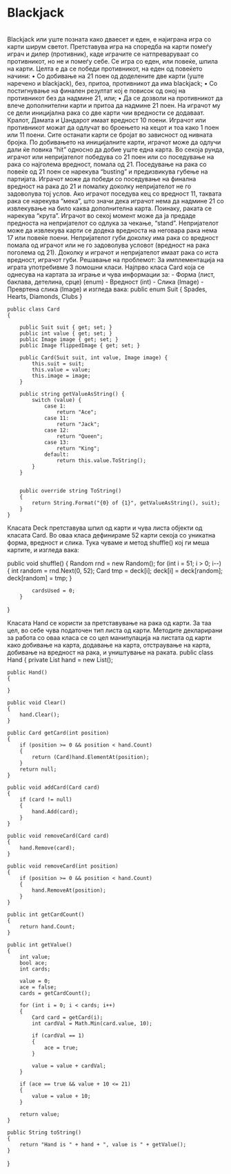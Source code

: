 # Blackjack
<br>
Blackjack или уште позната како дваесет и еден, е најиграна игра со карти ширум светот. Претставува игра на споредба на карти помеѓу играч и дилер (противник), каде играчите се натпреваруваат со противникот, но не и помеѓу себе. Се игра со еден, или повеќе, шпила на карти.
Целта е да се победи противникот, на еден од повеќето начини:
•	Со добивање на 21 поен од доделените две карти (уште наречено и blackjack), без, притоа, противникот да има blackjack;
•	Со постигнување на финален резултат кој е повисок од оној на противникот без да надмине 21, или;
•	Да се дозволи на противникот да влече дополнителни карти и притоа да надмине 21 поен.
На играчот му се дели иницијална рака со две карти чии вредности се додаваат. Кралот, Дамата и Џандарот имаат вредност 10 поени. Играчот или противникот можат да одлучат во броењето на кецот и тоа како 1 поен или 11 поени. Сите останати карти се бројат во зависност од нивната бројка. По добивањето на иницијалните карти, играчот може да одлучи дали ќе повика “hit” односно да добие уште една карта. Во секоја рунда, играчот или непријателот победува со 21 поен или со поседување на рака со најголема вредност, помала од 21. Поседување на рака со повеќе од 21 поен се нарекува “busting” и предизвикува губење на партијата. Играчот може да победи со поседување на финална вредност на рака до 21 и помалку доколку непријателот не го задоволува тој услов. Ако играчот поседува кец со вредност 11, таквата рака се нарекува “мека”, што значи дека играчот нема да надмине 21 со извлекување на било каква дополнителна карта. Поинаку, раката се нарекува “крута”. Играчот во секој момент може да ја предаде предноста на непријателот со одлука за чекање, “stand”.
Непријателот може да извлекува карти се додека вредноста на неговара рака нема 17 или повеќе поени. Непријателот губи доколку има рака со вредност помала од играчот или не го задоволува условот (вредност на рака поголема од 21). Доколку и играчот и непријателот имаат рака со иста вредност, играчот губи.
Решавање на проблемот:
За имплементација на играта употребивме 3 помошни класи. Најпрво класа Card која се однесува на картата за играње и чува информации за:
-	Форма (лист, баклава, детелина, срце) (enum)
-	Вредност (int)
-	Слика (Image)
-	Превртена слика (Image)
и изгледа вака:
public enum Suit { 
        Spades,
        Hearts,
        Diamonds,
        Clubs
    }

    public class Card
    {
        
        public Suit suit { get; set; }
        public int value { get; set; }
        public Image image { get; set; }
        public Image flippedImage { get; set; }

        public Card(Suit suit, int value, Image image) {
            this.suit = suit;
            this.value = value;
            this.image = image;
        }
        
        public string getValueAsString() {
            switch (value) { 
                case 1:
                    return "Ace";
                case 11:
                    return "Jack";
                case 12:
                    return "Queen";
                case 13:
                    return "King";
                default:
                    return this.value.ToString();
            }
        }


        public override string ToString()
        {
            return String.Format("{0} of {1}", getValueAsString(), suit);
        }
    }

Класата Deck претставува шпил од карти и чува листа објекти од класата Card. Во оваа класа дефинираме 52 карти секоја со уникатна форма, вредност и слика. Тука чуваме и метод shuffle() кој ги меша картите, и изгледа вака: 

public void shuffle() {
            Random rnd = new Random();
            for (int i = 51; i > 0; i--) {
                int random = rnd.Next(0, 52);
                Card tmp = deck[i];
                deck[i] = deck[random];
                deck[random] = tmp;
            }

            cardsUsed = 0;
        } 
}

Класата Hand се користи за претставување на рака од карти. За таа цел, во себе чува податочен тип листа од карти. Методите декларирани за работа со оваа класа се со цел манипулација на листата од карти како добивање на карта,  додавање на карта, отстраување на карта, добивање на вредност на рака, и уништување на раката.
public class Hand
{
    private List<Card> hand = new List<Card>();

    public Hand()
    {

    }

    public void Clear()
    {
        hand.Clear();
    }

    public Card getCard(int position)
    {
        if (position >= 0 && position < hand.Count)
        {
            return (Card)hand.ElementAt(position);
        }
        return null;
    }

    public void addCard(Card card)
    {
        if (card != null)
        {
            hand.Add(card);
        }
    }

    public void removeCard(Card card)
    {
        hand.Remove(card);
    }

    public void removeCard(int position)
    {
        if (position >= 0 && position < hand.Count)
        {
            hand.RemoveAt(position);
        }
    }

    public int getCardCount()
    {
        return hand.Count;
    }

    public int getValue()
    {
        int value;
        bool ace;
        int cards;

        value = 0;
        ace = false;
        cards = getCardCount();

        for (int i = 0; i < cards; i++)
        {
            Card card = getCard(i);
            int cardVal = Math.Min(card.value, 10);

            if (cardVal == 1)
            {
                ace = true;
            }

            value = value + cardVal;
        }

        if (ace == true && value + 10 <= 21)
        {
            value = value + 10;
        }

        return value;
    }

    public String toString()
    {
        return "Hand is " + hand + ", value is " + getValue();
    }
}




  






